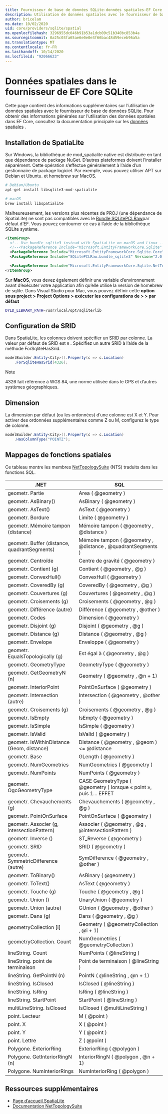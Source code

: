 ```yaml
---
title: Fournisseur de base de données SQLite-données spatiales-EF Core
description: Utilisation de données spatiales avec le fournisseur de base de données Entity Framework Core SQLite
author: bricelam
ms.date: 10/02/2020
uid: core/providers/sqlite/spatial
ms.openlocfilehash: 3296955dc046b91b53a1dcb09c51b340bc853b4a
ms.sourcegitcommit: 0a25c03fa65ae6e0e0e3f66bac48d59eceb96a5a
ms.translationtype: MT
ms.contentlocale: fr-FR
ms.lasthandoff: 10/14/2020
ms.locfileid: "92066623"
---
```

# <a name="spatial-data-in-the-sqlite-ef-core-provider"></a>Données spatiales dans le fournisseur de EF Core SQLite

Cette page contient des informations supplémentaires sur l’utilisation de données spatiales avec le fournisseur de base de données SQLite. Pour obtenir des informations générales sur l’utilisation des données spatiales dans EF Core, consultez la documentation principale sur les [données spatiales](xref:core/modeling/spatial) .

## <a name="installing-spatialite"></a>Installation de SpatiaLite

Sur Windows, la bibliothèque de mod_spatialite native est distribuée en tant que dépendance de package NuGet. D’autres plateformes doivent l’installer séparément. Cette opération s’effectue généralement à l’aide d’un gestionnaire de package logiciel. Par exemple, vous pouvez utiliser APT sur Debian et Ubuntu. et homebrew sur MacOS.

```bash
# Debian/Ubuntu
apt-get install libsqlite3-mod-spatialite

# macOS
brew install libspatialite
```

Malheureusement, les versions plus récentes de PROJ (une dépendance de SpatiaLite) ne sont pas compatibles avec le [Bundle SQLitePCLRaw](/dotnet/standard/data/sqlite/custom-versions#bundles)par défaut d’EF. Vous pouvez contourner ce cas à l’aide de la bibliothèque SQLite système.

```xml
<ItemGroup>
  <!-- Use bundle_sqlite3 instead with SpatiaLite on macOS and Linux -->
  <!--<PackageReference Include="Microsoft.EntityFrameworkCore.Sqlite" Version="3.1.0" />-->
  <PackageReference Include="Microsoft.EntityFrameworkCore.Sqlite.Core" Version="3.1.0" />
  <PackageReference Include="SQLitePCLRaw.bundle_sqlite3" Version="2.0.4" />

  <PackageReference Include="Microsoft.EntityFrameworkCore.Sqlite.NetTopologySuite" Version="3.1.0" />
</ItemGroup>
```

Sur **MacOS**, vous devez également définir une variable d’environnement avant d’exécuter votre application afin qu’elle utilise la version de homebrew de sqlite. Dans Visual Studio pour Mac, vous pouvez définir cette **option sous project > Project Options > exécuter les configurations de > > par défaut**

```bash
DYLD_LIBRARY_PATH=/usr/local/opt/sqlite/lib
```

## <a name="configuring-srid"></a>Configuration de SRID

Dans SpatiaLite, les colonnes doivent spécifier un SRID par colonne. La valeur par défaut de SRID est `0` . Spécifiez un autre SRID à l’aide de la méthode ForSqliteHasSrid.

```csharp
modelBuilder.Entity<City>().Property(c => c.Location)
    .ForSqliteHasSrid(4326);
```

> [!NOTE]
> 4326 fait référence à WGS 84, une norme utilisée dans le GPS et d’autres systèmes géographiques.

## <a name="dimension"></a>Dimension

La dimension par défaut (ou les ordonnées) d’une colonne est X et Y. Pour activer des ordonnées supplémentaires comme Z ou M, configurez le type de colonne.

```csharp
modelBuilder.Entity<City>().Property(c => c.Location)
    .HasColumnType("POINTZ");
```

## <a name="spatial-function-mappings"></a>Mappages de fonctions spatiales

Ce tableau montre les membres [NetTopologySuite](https://nettopologysuite.github.io/NetTopologySuite/) (NTS) traduits dans les fonctions SQL.

.NET                                        | SQL
------------------------------------------- | ---
geometr. Partie                               | Area ( @geometry )
geometr. AsBinary()                         | AsBinary ( @geometry )
geometr. AsText()                           | AsText ( @geometry )
geometr. Bordure                           | Limite ( @geometry )
geometr. Mémoire tampon (distance)                   | Mémoire tampon ( @geometry , @distance )
geometr. Buffer (distance, quadrantSegments) | Mémoire tampon ( @geometry , @distance , @quadrantSegments )
geometr. Centroïde                           | Centre de gravité ( @geometry )
geometr. Contient (g)                        | Contient ( @geometry , @g )
geometr. ConvexHull()                       | ConvexHull ( @geometry )
geometr. CoveredBy (g)                       | CoveredBy ( @geometry , @g )
geometr. Couvertures (g)                          | Couvertures ( @geometry , @g )
geometr. Croisements (g)                         | Croisements ( @geometry , @g )
geometr. Différence (autre)                  | Différence ( @geometry , @other )
geometr. Codes                          | Dimension ( @geometry )
geometr. Disjoint (g)                        | Disjoint ( @geometry , @g )
geometr. Distance (g)                        | Distance ( @geometry , @g )
geometr. Envelope                           | Enveloppe ( @geometry )
geometr. EqualsTopologically (g)             | Est égal à ( @geometry , @g )
geometr. GeometryType                       | GeometryType ( @geometry )
geometr. GetGeometryN (n)                    | Geometry ( @geometry , @n + 1)
geometr. InteriorPoint                      | PointOnSurface ( @geometry )
geometr. Intersection (autre)                | Intersection ( @geometry , @other )
geometr. Croisements (g)                      | Croisements ( @geometry , @g )
geometr. IsEmpty                            | IsEmpty ( @geometry )
geometr. IsSimple                           | IsSimple ( @geometry )
geometr. IsValid                            | IsValid ( @geometry )
geometr. IsWithinDistance (Geom, distance)   | Distance ( @geometry , @geom ) <= @distance
geometr. Base                             | GLength ( @geometry )
geometr. NumGeometries                      | NumGeometries ( @geometry )
geometr. NumPoints                          | NumPoints ( @geometry )
geometr. OgcGeometryType                    | CASE GeometryType ( @geometry ) lorsque « point », puis 1... EFFET
geometr. Chevauchements (g)                        | Chevauchements ( @geometry , @g )
geometr. PointOnSurface                     | PointOnSurface ( @geometry )
geometr. Associer (g, intersectionPattern)     | Associer ( @geometry , @g , @intersectionPattern )
geometr. Inverse ()                          | ST_Reverse ( @geometry )
geometr. SRID                               | SRID ( @geometry )
geometr. SymmetricDifference (autre)         | SymDifference ( @geometry , @other )
geometr. ToBinary()                         | AsBinary ( @geometry )
geometr. ToText()                           | AsText ( @geometry )
geometr. Touche (g)                         | Touche ( @geometry , @g )
geometr. Union ()                            | UnaryUnion ( @geometry )
geometr. Union (autre)                       | GUnion ( @geometry , @other )
geometr. Dans (g)                          | Dans ( @geometry , @g )
geometryCollection [i]                       | Geometry ( @geometryCollection , @i + 1)
geometryCollection. Count                    | NumGeometries ( @geometryCollection )
lineString. Count                            | NumPoints ( @lineString )
lineString. point de terminaison                         | Point de terminaison ( @lineString )
lineString. GetPointN (n)                     | PointN ( @lineString , @n + 1)
lineString. IsClosed                         | IsClosed ( @lineString )
lineString. IsRing                           | IsRing ( @lineString )
lineString. StartPoint                       | StartPoint ( @lineString )
multiLineString. IsClosed                    | IsClosed ( @multiLineString )
point. Lecteur                                     | M ( @point )
point. X                                     | X ( @point )
point. Y                                     | Y ( @point )
point. Lettre                                     | Z ( @point )
Polygone. ExteriorRing                        | ExteriorRing ( @polygon )
Polygone. GetInteriorRingN (n)                 | InteriorRingN ( @polygon , @n + 1)
Polygone. NumInteriorRings                    | NumInteriorRing ( @polygon )

## <a name="additional-resources"></a>Ressources supplémentaires

* [Page d’accueil SpatiaLite](https://www.gaia-gis.it/fossil/libspatialite)
* [Documentation NetTopologySuite](https://nettopologysuite.github.io/NetTopologySuite/)
